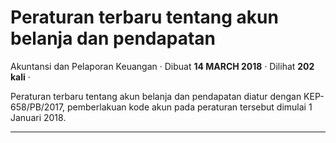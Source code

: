 Peraturan terbaru tentang akun belanja dan pendapatan
=====================================================

Akuntansi dan Pelaporan Keuangan · Dibuat **14 MARCH 2018** · Dilihat **202 kali** ·

Peraturan terbaru tentang akun belanja dan pendapatan diatur dengan KEP-658/PB/2017, pemberlakuan kode akun pada peraturan tersebut dimulai 1 Januari 2018.  

  
  
  

* * *